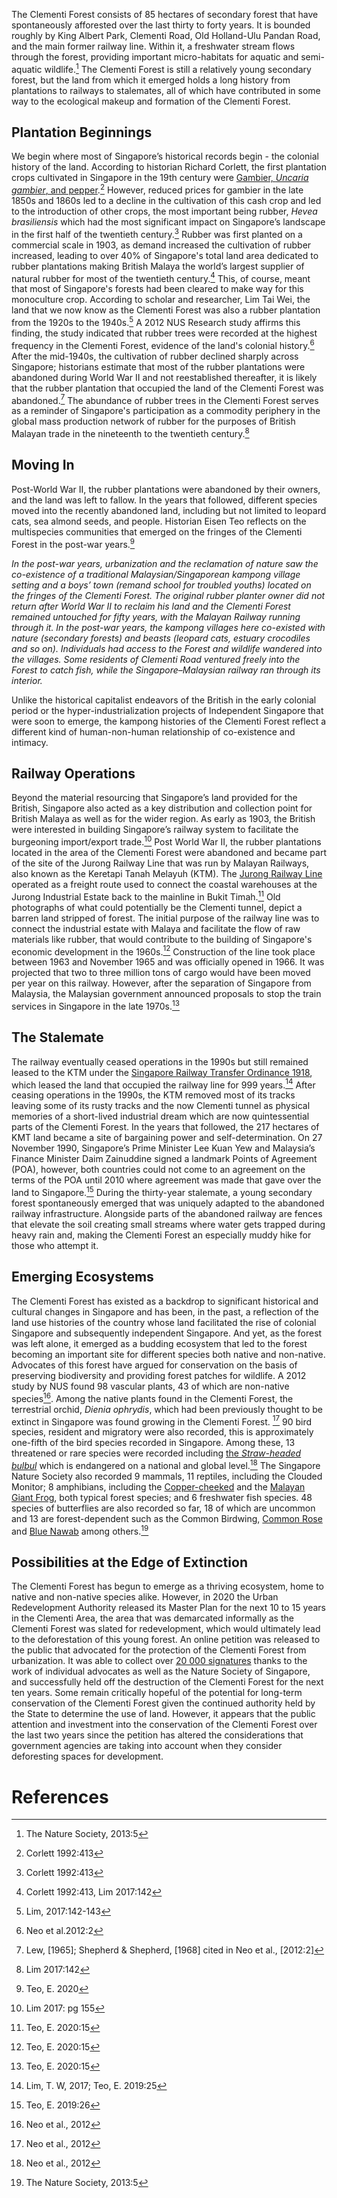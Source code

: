<param ve-config 
       title="Clementi Forest"
       author="Angela Ricasio Hoten"
       banner="https://iiif.wellcomecollection.org/image/V0044770/full/1338%2C/0/default.jpg"
       layout="vertical">

<param ve-image 
       url="https://raw.githubusercontent.com/AngelaRHoten/ClementiForest/main/Media/IMG_B7672E2C1916-1.jpeg"
       title="Clementi Forest 2021"
       curtain="true"
       attribution="Angela Ricasio Hoten"
       fit="contain"> 
       
The Clementi Forest consists of 85 hectares of secondary forest that have spontaneously afforested over the last thirty to forty years. It is bounded roughly by King Albert Park, Clementi Road, Old Holland-Ulu Pandan Road, and the main former railway line. Within it, a freshwater stream flows through the forest, providing important micro-habitats for aquatic and semi-aquatic wildlife.[^1] The Clementi Forest is still a relatively young secondary forest, but the land from which it emerged holds a long history from plantations to railways to stalemates, all of which have contributed in some way to the ecological makeup and formation of the Clementi Forest. 

## Plantation Beginnings
We begin where most of Singapore’s historical records begin - the colonial history of the land. According to historian Richard Corlett, the first plantation crops cultivated in Singapore in the 19th century were [Gambier, _<span eid="Q910384">Uncaria gambier</span>_, and pepper](https://biblioasia.nlb.gov.sg/vol-17/issue-1/apr-jun-2021/agriculture/#fn:6).[^2] However, reduced prices for gambier in the late 1850s and 1860s led to a decline in the cultivation of this cash crop and led to the introduction of other crops, the most important being rubber, _<span eid="Q156538">Hevea brasiliensis</span>_ which had the most significant impact on Singapore’s landscape in the first half of the twentieth century.[^3] Rubber was first planted on a commercial scale in 1903, as demand increased the cultivation of rubber increased, leading to over 40% of Singapore's total land area dedicated to rubber plantations making British Malaya the world’s largest supplier of natural rubber for most of the twentieth century.[^4] This, of course, meant that most of Singapore's forests had been cleared to make way for this monoculture crop. According to scholar and researcher, Lim Tai Wei, the land that we now know as the Clementi Forest was also a rubber plantation from the 1920s to the 1940s.[^5] A 2012 NUS Research study affirms this finding, the study indicated that rubber trees were recorded at the highest frequency in the Clementi Forest, evidence of the land's colonial history.[^6] After the mid-1940s, the cultivation of rubber declined sharply across Singapore; historians estimate that most of the rubber plantations were abandoned during World War II and not reestablished thereafter, it is likely that the rubber plantation that occupied the land of the Clementi Forest was abandoned.[^7] The abundance of rubber trees in the Clementi Forest serves as a reminder of Singapore's participation as a commodity periphery in the global mass production network of rubber for the purposes of British Malayan trade in the nineteenth to the twentieth century.[^8] 
<param ve-image 
       url="https://raw.githubusercontent.com/AngelaRHoten/ClementiForest/main/Media/Rubber_Seeds_1.JPG"
       curtain="true"
       title="Rubber Seeds in the Clementi Forest, 2023"
       attribution="Andrea Danielle"
       fit="contain">
<param ve-image 
       url="https://raw.githubusercontent.com/AngelaRHoten/ClementiForest/main/Media/Rubber_Seeds_2.jpg"
       title="Rubber Seeds in the Clementi Forest, 2023"
       attribution="Andrea Danielle"
       fit="contain">
       
## Moving In 
Post-World War II, the rubber plantations were abandoned by their owners, and the land was left to fallow. In the years that followed, different species moved into the recently abandoned land, including but not limited to leopard cats, sea almond seeds, and people. Historian Eisen Teo reflects on the multispecies communities that emerged on the fringes of the Clementi Forest in the post-war years.[^13]
<param ve-image 
       url="https://raw.githubusercontent.com/AngelaRHoten/ClementiForest/main/Media/Temple_1.JPG"
       title="Remnants of a Kampong, Clementi Forest 2023"
       attribution="Angela Ricasio Hoten"
       fit="contain">
       
*In the post-war years, urbanization and the reclamation of nature saw the co-existence of a traditional Malaysian/Singaporean kampong village setting and a boys’ town (remand school for troubled youths) located on the fringes of the Clementi Forest. The original rubber planter owner did not return after World War II to reclaim his land and the Clementi Forest remained untouched for fifty years, with the Malayan Railway running through it. In the post-war years, the kampong villages here co-existed with nature (secondary forests) and beasts (leopard cats, estuary crocodiles and so on). Individuals had access to the Forest and wildlife wandered into the villages. Some residents of Clementi Road ventured freely into the Forest to catch fish, while the Singapore–Malaysian railway ran through its interior.* 

<param ve-image 
       url="https://raw.githubusercontent.com/AngelaRHoten/ClementiForest/main/Media/Kampong_1.JPG"
       title="Remnants of a Kampong, Clementi Forest 2023"
       attribution="Angela Ricasio Hoten"
       fit="contain">
<param ve-image 
       url="https://raw.githubusercontent.com/AngelaRHoten/ClementiForest/main/Media/Kampong_2.JPG"
       title="Remnants of a Kampong, Clementi Forest 2023"
       attribution="Andrea Danielle"
       fit="contain">

Unlike the historical capitalist endeavors of the British in the early colonial period or the hyper-industrialization projects of Independent Singapore that were soon to emerge, the kampong histories of the Clementi Forest reflect a different kind of human-non-human relationship of co-existence and intimacy. 

<param ve-image 
       url="https://raw.githubusercontent.com/AngelaRHoten/ClementiForest/main/Media/Kampong_3.JPG"
       title="Remnants of a Kampong, Clementi Forest 2023"
       curtain="true"
       attribution="Andrea Danielle"
       fit="contain">
<param ve-image 
       url="https://raw.githubusercontent.com/AngelaRHoten/ClementiForest/main/Media/Kampong_4.JPG"
       title="Remnants of a Kampong, Clementi Forest 2023"
       attribution="Andrea Danielle"
       fit="contain">


       
## Railway Operations
Beyond the material resourcing that Singapore’s land provided for the British, Singapore also acted as a key distribution and collection point for British Malaya as well as for the wider region. As early as 1903, the British were interested in building Singapore’s railway system to facilitate the burgeoning import/export trade.[^9] Post World War II, the rubber plantations located in the area of the Clementi Forest were abandoned and became part of the site of the Jurong Railway Line that was run by Malayan Railways, also known as the Keretapi Tanah Melayuh (KTM). The [Jurong Railway Line](https://nus.edu.sg/nuslibraries/dsprojects/singapore_ecological_history_map/index.html) operated as a freight route used to connect the coastal warehouses at the Jurong Industrial Estate back to the mainline in Bukit Timah.[^10] Old photographs of what could potentially be the Clementi tunnel, depict a barren land stripped of forest. The initial purpose of the railway line was to connect the industrial estate with Malaya and facilitate the flow of raw materials like rubber, that would contribute to the building of Singapore's economic development in the 1960s.[^11] Construction of the line took place between 1963 and November 1965 and was officially opened in 1966. It was projected that two to three million tons of cargo would have been moved per year on this railway. However, after the separation of Singapore from Malaysia, the Malaysian government announced proposals to stop the train services in Singapore in the late 1970s.[^12]
<param ve-image 
       url="https://raw.githubusercontent.com/AngelaRHoten/ClementiForest/main/Media/NAS Jurong Train.jpg"
       title="Railway Tunnel"
       curtain="true"
       attribution="National Archive Singapore"
       fit="contain">
<param ve-image 
       url="https://raw.githubusercontent.com/AngelaRHoten/ClementiForest/main/Media/Clementi Tunnel 1.jpg"
       title="Railway Tunnel Clementi Forest 2023"
       attribution="Angela Ricasio Hoten"
       fit="contain">

## The Stalemate 
The railway eventually ceased operations in the 1990s but still remained leased to the KTM under the [Singapore Railway Transfer Ordinance 1918](https://eresources.nlb.gov.sg/infopedia/articles/SIP_954_2005-01-10.html), which leased the land that occupied the railway line for 999 years.[^14] After ceasing operations in the 1990s, the KTM removed most of its tracks leaving some of its rusty tracks and the now Clementi tunnel as physical memories of a short-lived industrial dream which are now quintessential parts of the Clementi Forest. In the years that followed, the 217 hectares of KMT land became a site of bargaining power and self-determination. On 27 November 1990, Singapore’s Prime Minister Lee Kuan Yew and Malaysia’s Finance Minister Daim Zainuddine signed a landmark Points of Agreement (POA), however, both countries could not come to an agreement on the terms of the POA until 2010 where agreement was made that gave over the land to Singapore.[^15] During the thirty-year stalemate, a young secondary forest spontaneously emerged that was uniquely adapted to the abandoned railway infrastructure. Alongside parts of the abandoned railway are fences that elevate the soil creating small streams where water gets trapped during heavy rain and, making the Clementi Forest an especially muddy hike for those who attempt it. 
<param ve-image 
       url="https://raw.githubusercontent.com/AngelaRHoten/ClementiForest/main/Media/Railway Remnants 5.jpg"
       title="Remnants of a Railway, Clementi Forest 2023"
       curtain="true"
       attribution="Angela Ricasio Hoten"
       fit="contain">
<param ve-image 
       url="https://raw.githubusercontent.com/AngelaRHoten/ClementiForest/main/Media/Railway Remnants 3.jpg"
       title="Remnants of a Railway, Clementi Forest 2022"
       attribution="Angela Ricasio Hoten"
       fit="contain">
<param ve-image 
       url="https://raw.githubusercontent.com/AngelaRHoten/ClementiForest/main/Media/Railway Remnants 1.jpg"
       title="Remnants of a Railway, Clementi Forest 2022"
       attribution="Angela Ricasio Hoten"
       fit="contain">
<param ve-image 
       url="https://raw.githubusercontent.com/AngelaRHoten/ClementiForest/main/Media/Railway Remnants 2.jpg"
       title="Remnants of a Railway, Clementi Forest 2022"
       attribution="Angela Ricasio Hoten"
       fit="contain">
<param ve-image 
       url="https://raw.githubusercontent.com/AngelaRHoten/ClementiForest/main/Media/Railway Remnants 4.jpg"
       title="Remnants of a Railway, Clementi Forest 2022"
       attribution="Angela Ricasio Hoten"
       fit="contain">

## Emerging Ecosystems
The Clementi Forest has existed as a backdrop to significant historical and cultural changes in Singapore and has been, in the past, a reflection of the land use histories of the country whose land facilitated the rise of colonial Singapore and subsequently independent Singapore. And yet, as the forest was left alone, it emerged as a budding ecosystem that led to the forest becoming an important site for different species both native and non-native. Advocates of this forest have argued for conservation on the basis of preserving biodiversity and providing forest patches for wildlife. A 2012 study by NUS found 98 vascular plants, 43 of which are non-native species[^16]. Among the native plants found in the Clementi Forest, the terrestrial orchid, _<span eid="Q5184241">Dienia ophrydis</span>_, which had been previously thought to be extinct in Singapore was found growing in the Clementi Forest. [^17] 90 bird species, resident and migratory were also recorded, this is approximately one-fifth of the bird species recorded in Singapore. Among these, 13 threatened or rare species were recorded including [the _<span eid="Q780707">Straw-headed bulbul</span>_](https://singaporebirds.com/species/straw-headed-bulbul/) which is endangered on a national and global level.[^18] The Singapore Nature Society also recorded 9 mammals, 11 reptiles, including the Clouded Monitor; 8 amphibians, including the [Copper-cheeked](https://www.nparks.gov.sg/florafaunaweb/fauna/8/7/879) and the [Malayan Giant Frog](https://www.ecologyasia.com/verts/amphibians/malayan_giant_frog.htm), both typical forest species; and 6 freshwater fish species. 48 species of butterflies are also recorded so far, 18 of which are uncommon and 13 are forest-dependent such as the <span eid="Q2189311">Common Birdwing</span>, [Common Rose](https://www.nparks.gov.sg/florafaunaweb/fauna/3/2/327) and [Blue Nawab](http://www.butterflycircle.com/checklist/showbutterfly/40) among others.[^19]

## Possibilities at the Edge of Extinction  
The Clementi Forest has begun to emerge as a thriving ecosystem, home to native and non-native species alike. However, in 2020 the Urban Redevelopment Authority released its Master Plan for the next 10 to 15 years in the Clementi Area, the area that was demarcated informally as the Clementi Forest was slated for redevelopment, which would ultimately lead to the deforestation of this young forest. An online petition was released to the public that advocated for the protection of the Clementi Forest from urbanization. It was able to collect over [20 000 signatures](https://www.change.org/p/urban-redevelopment-authority-of-singapore-protect-clementi-forest-from-urbanisation) thanks to the work of individual advocates as well as the Nature Society of Singapore, and successfully held off the destruction of the Clementi Forest for the next ten years. Some remain critically hopeful of the potential for long-term conservation of the Clementi Forest given the continued authority held by the State to determine the use of land. However, it appears that the public attention and investment into the conservation of the Clementi Forest over the last two years since the petition has altered the considerations that government agencies are taking into account when they consider deforesting spaces for development. 

# References

[^1]: The Nature Society, 2013:5 
[^2]: Corlett 1992:413
[^3]: Corlett 1992:413
[^4]: Corlett 1992:413, Lim 2017:142
[^5]: Lim, 2017:142-143
[^6]: Neo et al.2012:2
[^7]: Lew, [1965]; Shepherd & Shepherd, [1968] cited in Neo et al., [2012:2]
[^8]: Lim  2017:142
[^9]: Lim 2017: pg 155
[^10]: Teo, E. 2020:15
[^11]: Teo, E. 2020:15
[^12]: Teo, E. 2020:15
[^13]: Teo, E. 2020
[^14]: Lim, T. W, 2017; Teo, E. 2019:25
[^15]: Teo, E. 2019:26
[^16]: Neo et al., 2012
[^17]: Neo et al., 2012
[^18]: Neo et al., 2012
[^19]: The Nature Society, 2013:5
